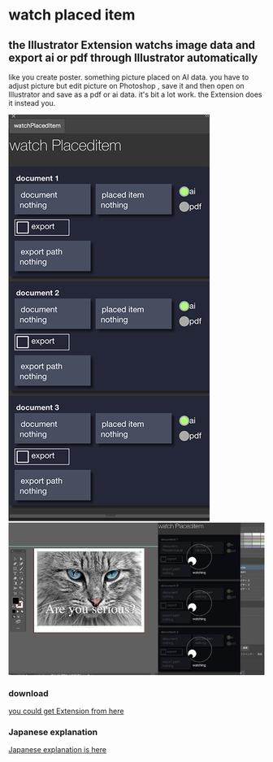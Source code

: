 <h1>watch placed item</h1>
<h2>the Illustrator Extension watchs image data and export ai or pdf through Illustrator automatically</h2>
<p>like you create poster. something picture placed on AI data. you have to adjust picture but edit picture on Photoshop , save it and then open on Illustrator and save as a pdf or ai data. it's bit a lot work. the Extension does it instead you. </p>

<img src="readmeImg/panel.png">

<img src="readmeImg/watching.png">

<h3>download</h3>
<a href="https://exchange.adobe.com/creativecloud.details.104709.watchplaceditem.html">you could get Extension from here</a>

<h3>Japanese explanation</h3>
<a href="https://kawano-shuji.com/justdiary/2020/09/08/extension-watch-placed-image/">Japanese explanation is here</a>